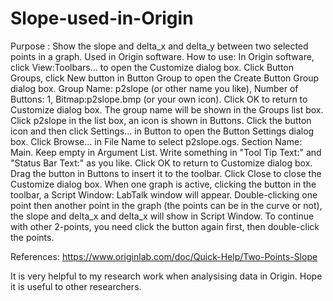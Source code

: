 # Slope-used-in-Origin
Purpose   : Show the slope and delta_x and delta_y between two selected points in a graph. Used in Origin software.
How to use: In Origin software, click View:Toolbars... to open the Customize dialog box.
			      Click Button Groups, click New button in Button Group to open the Create Button Group dialog box.
			      Group Name: p2slope (or other name you like), Number of Buttons: 1, Bitmap:p2slope.bmp (or your own icon).
			      Click OK to return to Customize dialog box. The group name will be shown in the Groups list box.
			      Click p2slope in the list box, an icon is shown in Buttons. 
			      Click the button icon and then click Settings... in Button to open the Button Settings dialog box. 
			      Click Browse... in File Name to select p2slope.ogs. Section Name: Main. Keep empty in Argument List.
			      Write something in "Tool Tip Text:" and "Status Bar Text:" as you like. 
			      Click OK to return to Customize dialog box. Drag the button in Buttons to insert it to the toolbar.
			      Click Close to close the Customize dialog box.
			      When one graph is active, clicking the button in the toolbar, a Script Window: LabTalk window will appear.
			      Double-clicking one point then another point in the graph (the points can be in the curve or not), 
            the slope and delta_x and delta_x will show in Script Window.
			      To continue with other 2-points, you need click the button again first, then double-click the points.
            
References: https://www.originlab.com/doc/Quick-Help/Two-Points-Slope

It is very helpful to my research work when analysising data in Origin. Hope it is useful to other researchers.
